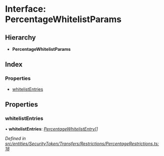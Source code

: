 # Interface: PercentageWhitelistParams

## Hierarchy

- **PercentageWhitelistParams**

## Index

### Properties

- [whitelistEntries](_entities_securitytoken_transfers_restrictions_percentagerestrictions_.percentagewhitelistparams.md#whitelistentries)

## Properties

### whitelistEntries

• **whitelistEntries**: _[PercentageWhitelistEntry](_types_index_.percentagewhitelistentry.md)[]_

_Defined in [src/entities/SecurityToken/Transfers/Restrictions/PercentageRestrictions.ts:18](https://github.com/PolymathNetwork/polymath-sdk/blob/c47ae7a/src/entities/SecurityToken/Transfers/Restrictions/PercentageRestrictions.ts#L18)_
